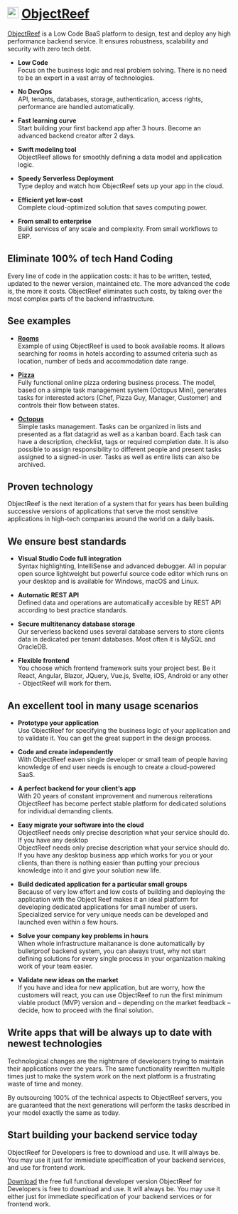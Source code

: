 # <img src="https://objectreef.dev/reef.png" width="25" /> [ObjectReef](https://objectreef.dev/)

[ObjectReef](https://objectreef.dev/) is a Low Code BaaS platform to design, test and deploy any high performance backend service. It ensures robustness, scalability and security with zero tech debt.

- **Low Code**<br>
Focus on the business logic and real problem solving. There is no need to be an expert in a vast array of technologies.

- **No DevOps**<br>
API, tenants, databases, storage, authentication, access rights, performance are handled automatically.

- **Fast learning curve**<br>
Start building your first backend app after 3 hours. Become an advanced backend creator after 2 days.

- **Swift modeling tool**<br>
ObjectReef allows for smoothly defining a data model and application logic.

- **Speedy Serverless Deployment**<br>
Type deploy and watch how ObjectReef sets up your app in the cloud.

- **Efficient yet low-cost**<br>
Complete cloud-optimized solution that saves computing power.

- **From small to enterprise**<br>
Build services of any scale and complexity. From small workflows to ERP.

## Eliminate 100% of tech Hand Coding
Every line of code in the application costs: it has to be written, tested, updated to the newer version, maintained etc. The more advanced the code is, the more it costs. ObjectReef eliminates such costs, by taking over the most complex parts of the backend infrastructure.

## See examples
- **[Rooms](https://github.com/HumanDialog/rooms.reef)**<br>
Example of using ObjectReef is used to book available rooms. 
It allows searching for rooms in hotels according to assumed criteria such as location, number of beds and accommodation date range.

- **[Pizza](https://github.com/HumanDialog/pizza.reef)**<br>
Fully functional online pizza ordering business process. The model, based on a simple task management system (Octopus Mini), generates tasks for interested actors (Chef, Pizza Guy, Manager, Customer) and controls their flow between states.

- **[Octopus](https://github.com/HumanDialog/octopus.mini.reef)**<br>
Simple tasks management. Tasks can be organized in lists and presented as a flat datagrid as well as a kanban board. Each task can have a description, checklist, tags or required completion date. It is also possible to assign responsibility to different people and present tasks assigned to a signed-in user. Tasks as well as entire lists can also be archived.

## Proven technology
ObjectReef is the next iteration of a system that for years has been building successive versions of applications that serve the most sensitive applications in high-tech companies around the world on a daily basis.

## We ensure best standards
- **Visual Studio Code full integration**<br>
Syntax highlighting, IntelliSense and advanced debugger. All in popular open source lightweight but powerful source code editor which runs on your desktop and is available for Windows, macOS and Linux.

- **Automatic REST API**<br>
Defined data and operations are automatically accesible by REST API according to best practice standards.

- **Secure multitenancy database storage**<br>
Our serverless backend uses several database servers to store clients data in dedicated per tenant databases. Most often it is MySQL and OracleDB.

- **Flexible frontend**<br>
You choose which frontend framework suits your project best. Be it React, Angular, Blazor, JQuery, Vue.js, Svelte, iOS, Android or any other - ObjectReef will work for them.

## An excellent tool in many usage scenarios
- **Prototype your application**<br>
Use ObjectReef for specifying the business logic of your application and to validate it. You can get the great support in the design process.

- **Code and create independently**<br>
With ObjectReef eaven single developer or small team of people having knowledge of end user needs is enough to create a cloud-powered SaaS.

- **A perfect backend for your client’s app**<br>
With 20 years of constant improvement and numerous reiterations ObjectReef has become perfect stable platform for dedicated solutions for individual demanding clients.

- **Easy migrate your software into the cloud**<br>
ObjectReef needs only precise description what your service should do. If you have any desktop<br>
ObjectReef needs only precise description what your service should do. If you have any desktop business app which works for you or your clients, than there is nothing easier than putting your precious knowledge into it and give your solution new life.

- **Build dedicated application for a particular small groups**<br>
Because of very low effort and low costs of building and deploying the application with the Object Reef makes it an ideal platform for developing dedicated applications for small number of users. Specialized service for very unique needs can be developed and launched even within a few hours.

- **Solve your company key problems in hours**<br>
When whole infrastructure maitanance is done automatically by bulletproof backend system, you can always trust, why not start defining solutions for every single process in your organization making work of your team easier.

- **Validate new ideas on the market**<br>
If you have and idea for new application, but are worry, how the customers will react, you can use ObjectReef to run the first minimum viable product (MVP) version and – depending on the market feedback – decide, how to proceed with the final solution.

## Write apps that will be always up to date with newest technologies
Technological changes are the nightmare of developers trying to maintain their applications over the years. The same functionality rewritten multiple times just to make the system work on the next platform is a frustrating waste of time and money.

By outsourcing 100% of the technical aspects to ObjectReef servers, you are guaranteed that the next generations will perform the tasks described in your model exactly the same as today.

## Start building your backend service today
ObjectReef for Developers is free to download and use. It will always be. You may use it just for immiediate speciffication of your backend services, and use for frontend work.

[Download](https://objectreef.dev/download) the free full functional developer version
ObjectReef for Developers is free to download and use. It will always be. You may use it either just for immediate specification of your backend services or for frontend work.
